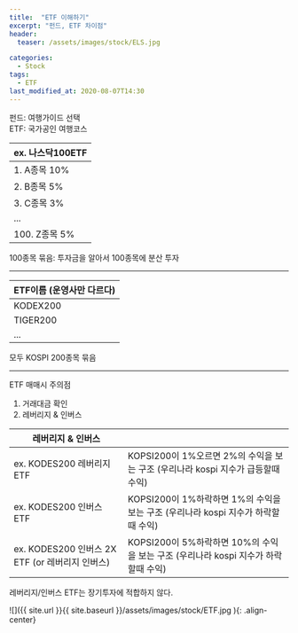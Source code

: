```yaml
---
title:  "ETF 이해하기"
excerpt: "펀드, ETF 차이점"
header:
  teaser: /assets/images/stock/ELS.jpg

categories:
  - Stock
tags:
  - ETF
last_modified_at: 2020-08-07T14:30
---
```


펀드: 여행가이드 선택    
ETF: 국가공인 여행코스    

|	<center> ex. 나스닥100ETF</center>		|
| :-------------------------------------------	|
| 1. A종목 10%				 	|
| 2. B종목 5%				 	|
| 3. C종목 3%				 	|
| ...					 	|
| 100. Z종목 5%				 	|

100종목 묶음: 투자금을 알아서 100종목에 분산 투자  

---

|	<center>ETF이름 (운영사만 다르다)</center>	|
| :-------------------------------------------	|
| KODEX200				 	|
| TIGER200				 	|
| ...					 	|

모두 KOSPI 200종목 묶음  

---

ETF 매매시 주의점  
1. 거래대금 확인  
2. 레버리지 & 인버스  
 

| <center>레버리지 & 인버스</center>			|						|
| :-------------------------------------------	| :-------------------------------------------	|
| ex. KODES200 레버리지 ETF	 			| KOPSI200이 1%오르면 2%의 수익을 보는 구조 (우리나라 kospi 지수가 급등할때 수익)	|
| ex. KODES200 인버스 ETF	 			| KOPSI200이 1%하락하면 1%의 수익을 보는 구조 (우리나라 kospi 지수가 하락할때 수익)	|
| ex. KODES200 인버스 2X ETF (or 레버리지 인버스)	| KOPSI200이 5%하락하면 10%의 수익을 보는 구조 (우리나라 kospi 지수가 하락할때 수익)	|

레버리지/인버스 ETF는 장기투자에 적합하지 않다.  


![]({{ site.url }}{{ site.baseurl }}/assets/images/stock/ETF.jpg   ){: .align-center}  

